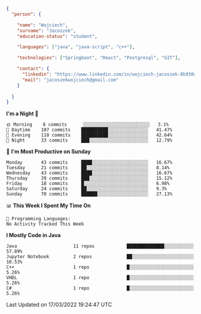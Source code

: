 ````json
{
  "person": {

    "name": "Wojciech",
    "surname": "Jacoszek",
    "education-status": "student",

    "languages": ["java", "java-script", "c++"],

    "technologies": ["Springboot", "React", "Postgresql", "GIT"],

    "contact": {
      "linkedin": "https://www.linkedin.com/in/wojciech-jacoszek-8b930a209",
      "mail": "jacoszekwojciech@gmail.com"
    }
    
  }
}
```` 

<!--START_SECTION:waka-->
**I'm a Night 🦉** 

```text
🌞 Morning    8 commits      ░░░░░░░░░░░░░░░░░░░░░░░░░   3.1% 
🌆 Daytime    107 commits    ██████████░░░░░░░░░░░░░░░   41.47% 
🌃 Evening    110 commits    ██████████░░░░░░░░░░░░░░░   42.64% 
🌙 Night      33 commits     ███░░░░░░░░░░░░░░░░░░░░░░   12.79%

```
📅 **I'm Most Productive on Sunday** 

```text
Monday       43 commits     ████░░░░░░░░░░░░░░░░░░░░░   16.67% 
Tuesday      21 commits     ██░░░░░░░░░░░░░░░░░░░░░░░   8.14% 
Wednesday    43 commits     ████░░░░░░░░░░░░░░░░░░░░░   16.67% 
Thursday     39 commits     ███░░░░░░░░░░░░░░░░░░░░░░   15.12% 
Friday       18 commits     █░░░░░░░░░░░░░░░░░░░░░░░░   6.98% 
Saturday     24 commits     ██░░░░░░░░░░░░░░░░░░░░░░░   9.3% 
Sunday       70 commits     ██████░░░░░░░░░░░░░░░░░░░   27.13%

```


📊 **This Week I Spent My Time On** 

```text
💬 Programming Languages: 
No Activity Tracked This Week

```

**I Mostly Code in Java** 

```text
Java                     11 repos            ██████████████░░░░░░░░░░░   57.89% 
Jupyter Notebook         2 repos             ██░░░░░░░░░░░░░░░░░░░░░░░   10.53% 
C++                      1 repo              █░░░░░░░░░░░░░░░░░░░░░░░░   5.26% 
VHDL                     1 repo              █░░░░░░░░░░░░░░░░░░░░░░░░   5.26% 
C#                       1 repo              █░░░░░░░░░░░░░░░░░░░░░░░░   5.26%

```



 Last Updated on 17/03/2022 19:24:47 UTC
<!--END_SECTION:waka-->

